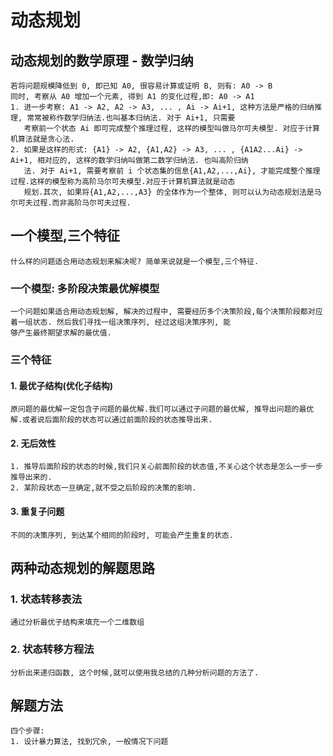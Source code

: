 # 动态规划
## 动态规划的数学原理 - 数学归纳
    若将问题规模降低到 0, 即已知 A0, 很容易计算或证明 B, 则有: A0 -> B
    同时, 考察从 A0 增加一个元素, 得到 A1 的变化过程,即: A0 -> A1
    1. 进一步考察: A1 -> A2, A2 -> A3, ... , Ai -> Ai+1, 这种方法是严格的归纳推理, 常常被称作数学归纳法.也叫基本归纳法. 对于 Ai+1, 只需要
       考察前一个状态 Ai 即可完成整个推理过程, 这样的模型叫做马尔可夫模型. 对应于计算机算法就是贪心法.
    2. 如果是这样的形式: {A1} -> A2, {A1,A2} -> A3, ... , {A1A2...Ai} -> Ai+1, 相对应的, 这样的数学归纳叫做第二数学归纳法. 也叫高阶归纳
       法. 对于 Ai+1, 需要考察前 i 个状态集的信息{A1,A2,...,Ai}, 才能完成整个推理过程.这样的模型称为高阶马尔可夫模型.对应于计算机算法就是动态
       规划.其次, 如果将{A1,A2,...,A3} 的全体作为一个整体, 则可以认为动态规划法是马尔可夫过程.而非高阶马尔可夫过程.
## 一个模型,三个特征
    什么样的问题适合用动态规划来解决呢? 简单来说就是一个模型,三个特征.
### 一个模型: 多阶段决策最优解模型
    一个问题如果适合用动态规划解, 解决的过程中, 需要经历多个决策阶段,每个决策阶段都对应着一组状态. 然后我们寻找一组决策序列, 经过这组决策序列, 能
    够产生最终期望求解的最优值.  
### 三个特征
#### 1. 最优子结构(优化子结构)
    原问题的最优解一定包含子问题的最优解.我们可以通过子问题的最优解, 推导出问题的最优解.或者说后面阶段的状态可以通过前面阶段的状态推导出来.
#### 2. 无后效性
    1. 推导后面阶段的状态的时候,我们只关心前面阶段的状态值,不关心这个状态是怎么一步一步推导出来的.
    2. 某阶段状态一旦确定,就不受之后阶段的决策的影响.
#### 3. 重复子问题 
    不同的决策序列, 到达某个相同的阶段时, 可能会产生重复的状态.
## 两种动态规划的解题思路
### 1. 状态转移表法
    通过分析最优子结构来填充一个二维数组
### 2. 状态转移方程法
    分析出来递归函数, 这个时候,就可以使用我总结的几种分析问题的方法了.
## 解题方法
    四个步骤:
    1. 设计暴力算法, 找到冗余, 一般情况下问题

